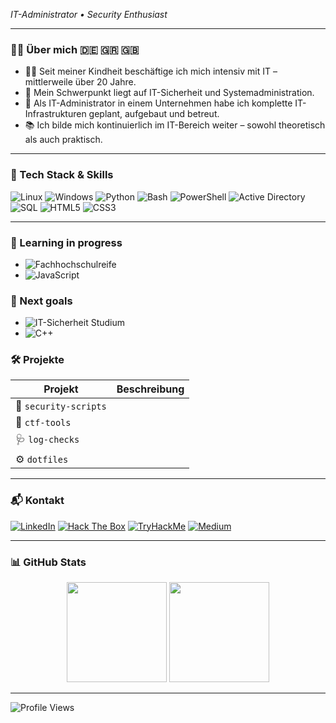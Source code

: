 <i>IT-Administrator • Security Enthusiast</i>

---

### 👨‍💻 Über mich 🇩🇪 🇬🇷 🇬🇧

- 🧑‍💻 Seit meiner Kindheit beschäftige ich mich intensiv mit IT – mittlerweile über 20 Jahre.  
- 🔐 Mein Schwerpunkt liegt auf IT-Sicherheit und Systemadministration.  
- 🏢 Als IT-Administrator in einem Unternehmen habe ich komplette IT-Infrastrukturen geplant, aufgebaut und betreut.  
- 📚 Ich bilde mich kontinuierlich im IT-Bereich weiter – sowohl theoretisch als auch praktisch.

---

### 🧰 Tech Stack & Skills

![Linux](https://img.shields.io/badge/Linux-(Debian%20&%20Fedora)-%23007500?style=flat&logo=linux&logoColor=white)
![Windows](https://img.shields.io/badge/Windows-Admin-%230078D6?style=flat&logo=windows&logoColor=white)
![Python](https://img.shields.io/badge/Python-3776AB?style=flat&logo=python&logoColor=white)
![Bash](https://img.shields.io/badge/Bash-121011?style=flat&logo=gnu-bash&logoColor=white)
![PowerShell](https://img.shields.io/badge/Powershell-5391FE?style=flat&logo=powershell&logoColor=white)
![Active Directory](https://img.shields.io/badge/Active_Directory-0078D4?style=flat&logo=microsoft-active-directory&logoColor=white)
![SQL](https://img.shields.io/badge/SQL-4479A1?style=flat&logo=sqlite&logoColor=white)
![HTML5](https://img.shields.io/badge/HTML5-E34F26?style=flat&logo=html5&logoColor=white)
![CSS3](https://img.shields.io/badge/CSS3-1572B6?style=flat&logo=css3&logoColor=white)

---


### 🎯 Learning in progress

- ![Fachhochschulreife](https://img.shields.io/badge/Fachhochschulreife-%F0%9F%8E%93-blue)
- ![JavaScript](https://img.shields.io/badge/JavaScript-F7DF1E?style=flat&logo=javascript&logoColor=black)

### 🎯 Next goals

- ![IT-Sicherheit Studium](https://img.shields.io/badge/IT--Sicherheit--Studium-%F0%9F%94%92-blue)
- ![C++](https://img.shields.io/badge/C%2B%2B-00599C?style=flat&logo=c%2B%2B&logoColor=white)

### 🛠 Projekte

| Projekt            | Beschreibung                                              |
|--------------------|-----------------------------------------------------------|
| 🔐 `security-scripts` |  |
| 🧪 `ctf-tools`        |   |
| 🩺 `log-checks`       |   |
| ⚙️ `dotfiles`          |   |

---

### 📬 Kontakt

[![LinkedIn](https://img.shields.io/badge/LinkedIn-0A66C2?style=flat&logo=linkedin&logoColor=white)](https://www.linkedin.com/in/georgiost/) [![Hack The Box](https://img.shields.io/badge/Hack_The_Box-00FF9F?style=flat&logo=hackthebox&logoColor=black)](https://app.hackthebox.com/profile/1004159) [![TryHackMe](https://img.shields.io/badge/TryHackMe-FF6C37?style=flat&logo=tryhackme&logoColor=white)](https://tryhackme.com/p/QG1o) [![Medium](https://img.shields.io/badge/Medium-000000?style=flat&logo=medium&logoColor=white)](https://medium.com/@tertlidis)  

---

### 📊 GitHub Stats

<p align="center">
  <img src="https://github-readme-stats.vercel.app/api?username=QG1o&show_icons=true&theme=tokyonight" height="160" />
  <img src="https://github-readme-stats.vercel.app/api/top-langs/?username=QG1o&layout=compact&theme=tokyonight" height="160" />
</p>


---

![Profile Views](https://komarev.com/ghpvc/?username=QG1o&style=flat-square&color=blue)
